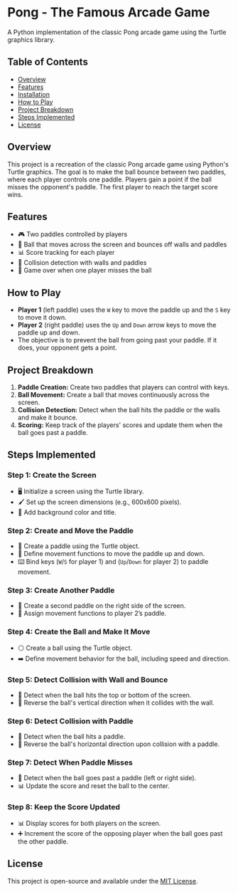 # Pong - The Famous Arcade Game

A Python implementation of the classic Pong arcade game using the Turtle graphics library.

## Table of Contents

- [Overview](#overview)
- [Features](#features)
- [Installation](#installation)
- [How to Play](#how-to-play)
- [Project Breakdown](#project-breakdown)
- [Steps Implemented](#steps-implemented)
- [License](#license)

## Overview

This project is a recreation of the classic Pong arcade game using Python's Turtle graphics. The goal is to make the ball bounce between two paddles, where each player controls one paddle. Players gain a point if the ball misses the opponent's paddle. The first player to reach the target score wins.

## Features

- 🎮 Two paddles controlled by players
- 🏓 Ball that moves across the screen and bounces off walls and paddles
- 📊 Score tracking for each player
- 🎯 Collision detection with walls and paddles
- 🚩 Game over when one player misses the ball

## How to Play

- **Player 1** (left paddle) uses the `W` key to move the paddle up and the `S` key to move it down.
- **Player 2** (right paddle) uses the `Up` and `Down` arrow keys to move the paddle up and down.
- The objective is to prevent the ball from going past your paddle. If it does, your opponent gets a point.

## Project Breakdown

1. **Paddle Creation:** Create two paddles that players can control with keys.
2. **Ball Movement:** Create a ball that moves continuously across the screen.
3. **Collision Detection:** Detect when the ball hits the paddle or the walls and make it bounce.
4. **Scoring:** Keep track of the players' scores and update them when the ball goes past a paddle.

## Steps Implemented

### Step 1: Create the Screen
- 🖥️ Initialize a screen using the Turtle library.
- 🖌️ Set up the screen dimensions (e.g., 600x600 pixels).
- 🎨 Add background color and title.

### Step 2: Create and Move the Paddle
- 🏓 Create a paddle using the Turtle object.
- 🔄 Define movement functions to move the paddle up and down.
- ⌨️ Bind keys (`W`/`S` for player 1) and (`Up`/`Down` for player 2) to paddle movement.

### Step 3: Create Another Paddle
- 🏓 Create a second paddle on the right side of the screen.
- 🔄 Assign movement functions to player 2’s paddle.

### Step 4: Create the Ball and Make It Move
- ⚪ Create a ball using the Turtle object.
- ➡️ Define movement behavior for the ball, including speed and direction.

### Step 5: Detect Collision with Wall and Bounce
- 🎯 Detect when the ball hits the top or bottom of the screen.
- 🔄 Reverse the ball's vertical direction when it collides with the wall.

### Step 6: Detect Collision with Paddle
- 🎯 Detect when the ball hits a paddle.
- 🔄 Reverse the ball's horizontal direction upon collision with a paddle.

### Step 7: Detect When Paddle Misses
- 🚩 Detect when the ball goes past a paddle (left or right side).
- 📊 Update the score and reset the ball to the center.

### Step 8: Keep the Score Updated
- 📊 Display scores for both players on the screen.
- ➕ Increment the score of the opposing player when the ball goes past the other paddle.

## License

This project is open-source and available under the [MIT License](LICENSE).
